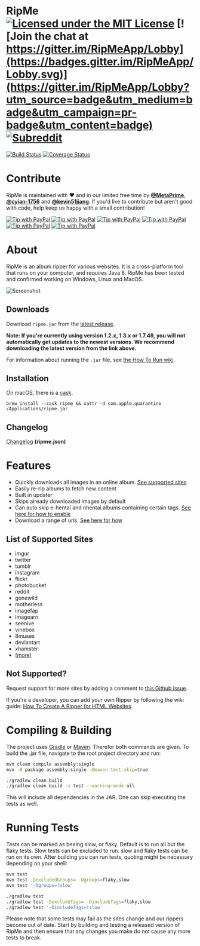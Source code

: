 # RipMe [![Licensed under the MIT License](https://img.shields.io/badge/License-MIT-blue.svg)](https://github.com/RipMeApp/ripme/blob/master/LICENSE.txt) [![Join the chat at https://gitter.im/RipMeApp/Lobby](https://badges.gitter.im/RipMeApp/Lobby.svg)](https://gitter.im/RipMeApp/Lobby?utm_source=badge&utm_medium=badge&utm_campaign=pr-badge&utm_content=badge) [![Subreddit](https://img.shields.io/badge/discuss-on%20reddit-blue.svg)](https://www.reddit.com/r/ripme/)

[![Build Status](https://travis-ci.org/RipMeApp/ripme.svg?branch=master)](https://travis-ci.org/RipMeApp/ripme)
[![Coverage Status](https://coveralls.io/repos/github/RipMeApp/ripme/badge.svg?branch=master)](https://coveralls.io/github/RipMeApp/ripme?branch=master)

# Contribute

RipMe is maintained with ♥️ and in our limited free time by **[@MetaPrime](https://github.com/metaprime)**, **[@cyian-1756](https://github.com/cyian-1756)** and **[@kevin51jiang](https://github.com/kevin51jiang)**. If you'd like to contribute but aren't good with code, help keep us happy with a small contribution!

[![Tip with PayPal](https://img.shields.io/badge/PayPal-Buy_us...-lightgrey.svg)](https://www.paypal.me/ripmeapp)
[![Tip with PayPal](https://img.shields.io/badge/coffee-%245-green.svg)](https://www.paypal.com/paypalme/ripmeapp/send?amount=5.00&currencyCode=USD&locale.x=en_US&country.x=US)
[![Tip with PayPal](https://img.shields.io/badge/beer-%2410-yellow.svg)](https://www.paypal.com/paypalme/ripmeapp/send?amount=10.00&currencyCode=USD&locale.x=en_US&country.x=US)
[![Tip with PayPal](https://img.shields.io/badge/lunch-%2420-orange.svg)](https://www.paypal.com/paypalme/ripmeapp/send?amount=20.00&currencyCode=USD&locale.x=en_US&country.x=US)
[![Tip with PayPal](https://img.shields.io/badge/dinner-%2450-red.svg)](https://www.paypal.com/paypalme/ripmeapp/send?amount=50.00&currencyCode=USD&locale.x=en_US&country.x=US)
[![Tip with PayPal](https://img.shields.io/badge/custom_amount-...-lightgrey.svg)](https://www.paypal.me/ripmeapp)

# About

RipMe is an album ripper for various websites. It is a cross-platform tool that runs on your computer, and requires Java 8. RipMe has been tested and confirmed working on Windows, Linux and MacOS. 

![Screenshot](https://i.imgur.com/UCQNjeg.png)

## Downloads

Download `ripme.jar` from the [latest release](https://github.com/ripmeapp/ripme/releases).

**Note: If you're currently using version 1.2.x, 1.3.x or 1.7.49, you will not automatically get updates to the newest versions. We recommend downloading the latest version from the link above.**

For information about running the `.jar` file, see [the How To Run wiki](https://github.com/ripmeapp/ripme/wiki/How-To-Run-RipMe).

## Installation

On macOS, there is a [cask](https://github.com/Homebrew/homebrew-cask/blob/master/Casks/ripme.rb).
```
brew install --cask ripme && xattr -d com.apple.quarantine /Applications/ripme.jar
```

## Changelog

[Changelog](https://github.com/ripmeapp/ripme/blob/master/ripme.json) **(ripme.json)**

# Features

* Quickly downloads all images in an online album. [See supported sites](https://github.com/ripmeapp/ripme/wiki/Supported-Sites)
* Easily re-rip albums to fetch new content
* Built in updater
* Skips already downloaded images by default
* Can auto skip e-hentai and nhentai albums containing certain tags. [See here for how to enable](https://github.com/RipMeApp/ripme/wiki/Config-options#nhentaiblacklisttags)
* Download a range of urls. [See here for how](https://github.com/RipMeApp/ripme/wiki/How-To-Run-RipMe#downloading-a-url-range)

## List of Supported Sites

* imgur
* twitter
* tumblr
* instagram
* flickr
* photobucket
* reddit
* gonewild
* motherless
* imagefap
* imagearn
* seenive
* vinebox
* 8muses
* deviantart
* xhamster
* [(more)](https://github.com/ripmeapp/ripme/wiki/Supported-Sites)

## Not Supported?

Request support for more sites by adding a comment to [this Github issue](https://github.com/RipMeApp/ripme/issues/38).

If you're a developer, you can add your own Ripper by following the wiki guide:
[How To Create A Ripper for HTML Websites](https://github.com/ripmeapp/ripme/wiki/How-To-Create-A-Ripper-for-HTML-websites).

# Compiling & Building

The project uses [Gradle](https://gradle.org) or [Maven](http://maven.apache.org/).
Therefor both commands are given. To build the .jar file, navigate to the root
project directory and run:

```bash
mvn clean compile assembly:single
mvn -B package assembly:single -Dmaven.test.skip=true
```
```bash
./gradlew clean build
./gradlew clean build -x test --warning-mode all
```

This will include all dependencies in the JAR. One can skip executing the tests
as well.

# Running Tests

Tests can be marked as beeing slow, or flaky. Default is to run all but the flaky tests. Slow tests can be excluded to
run. slow and flaky tests can be run on its own. After building you can run tests, quoting might be necessary depending
on your shell:

```bash
mvn test
mvn test -DexcludedGroups= -Dgroups=flaky,slow
mvn test '-Dgroups=!slow'
```

```bash
./gradlew test
./gradlew test -DexcludeTags= -DincludeTags=flaky,slow
./gradlew test '-DincludeTags=!slow'
```

Please note that some tests may fail as the sites change and our rippers become out of date.
Start by building and testing a released version of RipMe
and then ensure that any changes you make do not cause  any more tests to break.

